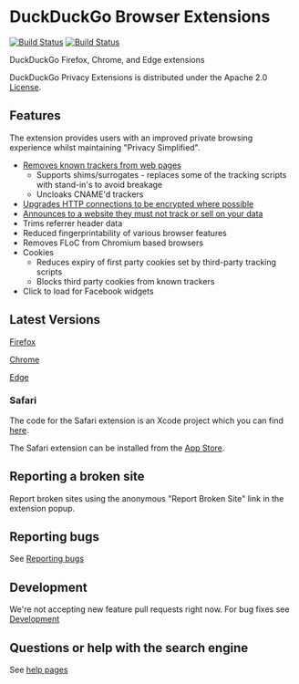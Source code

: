# DuckDuckGo Browser Extensions

[![Build Status](https://github.com/duckduckgo/duckduckgo-privacy-extension/actions/workflows/build.yml/badge.svg)](https://github.com/duckduckgo/duckduckgo-privacy-extension/actions/workflows/build.yml)
[![Build Status](https://github.com/duckduckgo/duckduckgo-privacy-extension/actions/workflows/tests.yml/badge.svg)](https://github.com/duckduckgo/duckduckgo-privacy-extension/actions/workflows/tests.yml)

DuckDuckGo Firefox, Chrome, and Edge extensions

DuckDuckGo Privacy Extensions is distributed under the Apache 2.0 [License](LICENSE.md).

## Features

The extension provides users with an improved private browsing experience whilst maintaining "Privacy Simplified".

- [Removes known trackers from web pages](https://spreadprivacy.com/duckduckgo-tracker-radar/)
  - Supports shims/surrogates - replaces some of the tracking scripts with stand-in's to avoid breakage
  - Uncloaks CNAME'd trackers
- [Upgrades HTTP connections to be encrypted where possible](https://help.duckduckgo.com/duckduckgo-help-pages/privacy/smarter-encryption/)
- [Announces to a website they must not track or sell on your data](https://globalprivacycontrol.org/)
- Trims referrer header data
- Reduced fingerprintability of various browser features
- Removes FLoC from Chromium based browsers
- Cookies
  - Reduces expiry of first party cookies set by third-party tracking scripts
  - Blocks third party cookies from known trackers
- Click to load for Facebook widgets

## Latest Versions

[Firefox](https://addons.mozilla.org/en-US/firefox/addon/duckduckgo-for-firefox/)

[Chrome](https://chrome.google.com/webstore/detail/duckduckgo-privacy-essent/bkdgflcldnnnapblkhphbgpggdiikppg)

[Edge](https://microsoftedge.microsoft.com/addons/detail/duckduckgo-privacy-essent/caoacbimdbbljakfhgikoodekdnlcgpk)

### Safari

The code for the Safari extension is an Xcode project which you can find [here](https://github.com/duckduckgo/privacy-essentials-safari).

The Safari extension can be installed from the [App Store](https://apps.apple.com/us/app/duckduckgo-privacy-essentials/id1482920575?mt=12).


## Reporting a broken site

Report broken sites using the anonymous "Report Broken Site" link in the extension popup.

## Reporting bugs

See [Reporting bugs](CONTRIBUTING.md#reporting-bugs)

## Development

We're not accepting new feature pull requests right now. For bug fixes see [Development](CONTRIBUTING.md#development)

## Questions or help with the search engine
See [help pages](https://duck.co/help)
